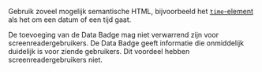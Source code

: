 Gebruik zoveel mogelijk semantische HTML, bijvoorbeeld het [`time`-element](<[url](https://developer.mozilla.org/en-US/docs/Web/HTML/Element/time)>) als het om een datum of een tijd gaat.

De toevoeging van de Data Badge mag niet verwarrend zijn voor screenreadergebruikers. De Data Badge geeft informatie die onmiddelijk duidelijk is voor ziende gebruikers. Dit voordeel hebben screenreadergebruikers niet.
